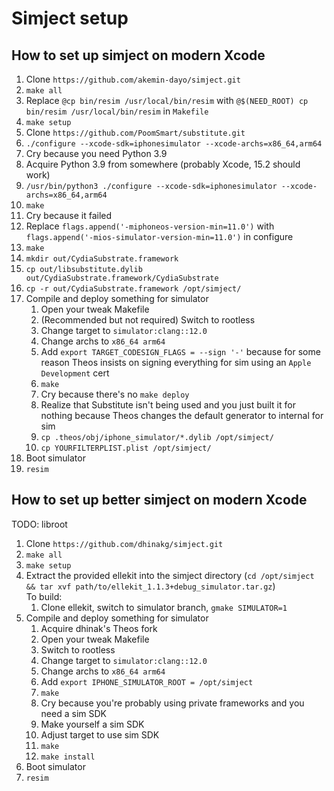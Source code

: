 # Simject setup

## How to set up simject on modern Xcode

1. Clone `https://github.com/akemin-dayo/simject.git`
2. `make all`
3. Replace `@cp bin/resim /usr/local/bin/resim` with `@$(NEED_ROOT) cp bin/resim /usr/local/bin/resim` in `Makefile`
4. `make setup`
5. Clone `https://github.com/PoomSmart/substitute.git`
6. `./configure --xcode-sdk=iphonesimulator --xcode-archs=x86_64,arm64`
7. Cry because you need Python 3.9
8. Acquire Python 3.9 from somewhere (probably Xcode, 15.2 should work)
9. `/usr/bin/python3 ./configure --xcode-sdk=iphonesimulator --xcode-archs=x86_64,arm64`
10. `make`
11. Cry because it failed
12. Replace `flags.append('-miphoneos-version-min=11.0')` with `flags.append('-mios-simulator-version-min=11.0')` in configure
13. `make`
14. `mkdir out/CydiaSubstrate.framework`
15. `cp out/libsubstitute.dylib out/CydiaSubstrate.framework/CydiaSubstrate`
16. `cp -r out/CydiaSubstrate.framework /opt/simject/`
17. Compile and deploy something for simulator
    1. Open your tweak Makefile
    2. (Recommended but not required) Switch to rootless
    3. Change target to `simulator:clang::12.0`
    4. Change archs to `x86_64 arm64`
    5. Add `export TARGET_CODESIGN_FLAGS = --sign '-'` because for some reason Theos insists on signing everything for sim using an `Apple Development` cert
    6. `make`  
    7. Cry because there's no `make deploy`
    8. Realize that Substitute isn't being used and you just built it for nothing because Theos changes the default generator to internal for sim
    9. `cp .theos/obj/iphone_simulator/*.dylib /opt/simject/`
    10. `cp YOURFILTERPLIST.plist /opt/simject/`
18. Boot simulator
19. `resim`

## How to set up better simject on modern Xcode

TODO: libroot

1. Clone `https://github.com/dhinakg/simject.git`
2. `make all`
3. `make setup`
4. Extract the provided ellekit into the simject directory (`cd /opt/simject && tar xvf path/to/ellekit_1.1.3+debug_simulator.tar.gz`)  
   To build:
   1. Clone ellekit, switch to simulator branch, `gmake SIMULATOR=1`
5. Compile and deploy something for simulator
    1. Acquire dhinak's Theos fork
    2. Open your tweak Makefile
    3. Switch to rootless
    4. Change target to `simulator:clang::12.0`
    5. Change archs to `x86_64 arm64`
    6. Add `export IPHONE_SIMULATOR_ROOT = /opt/simject`
    7. `make`  
    8. Cry because you're probably using private frameworks and you need a sim SDK
    9. Make yourself a sim SDK
    10. Adjust target to use sim SDK
    11. `make`
    12. `make install`
6. Boot simulator
7. `resim`
